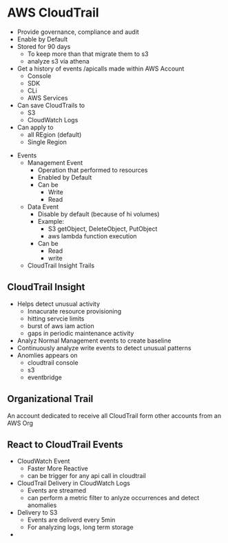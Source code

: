 # AWS CloudTrail
- Provide governance, compliance and audit
- Enable by Default
- Stored for 90 days
	- To keep more than that migrate them to s3
	- analyze s3 via athena
- Get a history of events /apicalls made within AWS Account
	- Console
	- SDK
	- CLi
	- AWS Services
- Can save CloudTrails to
	- S3
	- CloudWatch Logs
- Can apply to
	* all REgion (default)
	- Single Region 
* Events
	* Management Event
		* Operation that performed to resources
		* Enabled by Default
		* Can be
			* Write
			* Read
	* Data Event
		* Disable by default (because of hi volumes)
		* Example:
			* S3 getObject, DeleteObject, PutObject
			* aws lambda function execution
		* Can be
			* Read
			* write
	* CloudTrail Insight Trails

## CloudTrail Insight
- Helps detect unusual activity
	- Innacurate resource provisioning
	- hitting servcie limits
	- burst of aws iam action
	- gaps in periodic maintenance activity
- Analyz Normal Management events to create baseline
- Continuously analyze write events to detect unusual patterns
- Anomlies appears on 
	- cloudtrail console
	- s3
	- eventbridge

## Organizational Trail
An account dedicated to receive all CloudTrail form other accounts from an AWS Org

## React to CloudTrail Events
- CloudWatch Event
	- Faster More Reactive
	- can be trigger for any api call in cloudtrail
- CloudTrail Delivery in CloudWatch Logs
	- Events are streamed
	- can perform a metric filter to anlyze occurrences and detect anomalies
- Delivery to S3
	- Events are deliverd every 5min
	- For analyzing logs, long term storage
- 